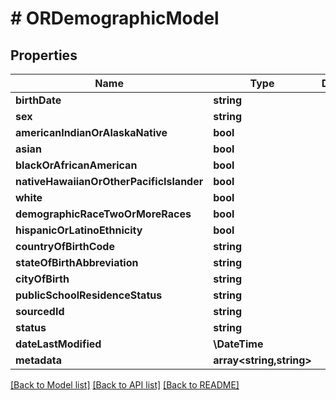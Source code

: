 # # ORDemographicModel

## Properties

Name | Type | Description | Notes
------------ | ------------- | ------------- | -------------
**birthDate** | **string** |  | [optional]
**sex** | **string** |  | [optional]
**americanIndianOrAlaskaNative** | **bool** |  | [optional]
**asian** | **bool** |  | [optional]
**blackOrAfricanAmerican** | **bool** |  | [optional]
**nativeHawaiianOrOtherPacificIslander** | **bool** |  | [optional]
**white** | **bool** |  | [optional]
**demographicRaceTwoOrMoreRaces** | **bool** |  | [optional]
**hispanicOrLatinoEthnicity** | **bool** |  | [optional]
**countryOfBirthCode** | **string** |  | [optional]
**stateOfBirthAbbreviation** | **string** |  | [optional]
**cityOfBirth** | **string** |  | [optional]
**publicSchoolResidenceStatus** | **string** |  | [optional]
**sourcedId** | **string** |  | [optional]
**status** | **string** |  | [optional]
**dateLastModified** | **\DateTime** |  | [optional]
**metadata** | **array<string,string>** |  | [optional]

[[Back to Model list]](../../README.md#models) [[Back to API list]](../../README.md#endpoints) [[Back to README]](../../README.md)
